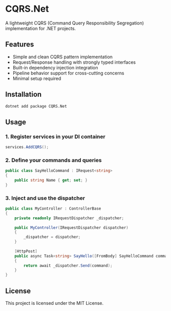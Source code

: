 # CQRS.Net

A lightweight CQRS (Command Query Responsibility Segregation) implementation for .NET projects.

## Features

- Simple and clean CQRS pattern implementation
- Request/Response handling with strongly typed interfaces
- Built-in dependency injection integration
- Pipeline behavior support for cross-cutting concerns
- Minimal setup required

## Installation

```bash
dotnet add package CQRS.Net
```

## Usage

### 1. Register services in your DI container

```csharp
services.AddCQRS();
```

### 2. Define your commands and queries

```csharp
public class SayHelloCommand : IRequest<string>
{
    public string Name { get; set; }
}
```

### 3. Inject and use the dispatcher

```csharp
public class MyController : ControllerBase
{
    private readonly IRequestDispatcher _dispatcher;
    
    public MyController(IRequestDispatcher dispatcher)
    {
        _dispatcher = dispatcher;
    }
    
    [HttpPost]
    public async Task<string> SayHello([FromBody] SayHelloCommand command)
    {
        return await _dispatcher.Send(command);
    }
}
```

## License

This project is licensed under the MIT License.
